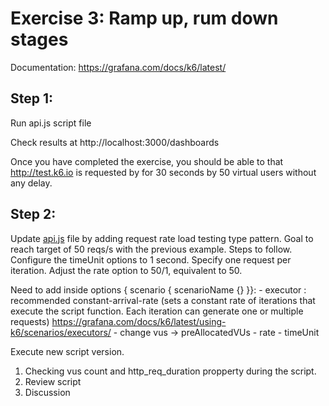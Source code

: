# Exercise 3: Ramp up, rum down stages
Documentation: 
https://grafana.com/docs/k6/latest/

## Step 1:

Run api.js script file

Check results at http://localhost:3000/dashboards

Once you have completed the exercise, you should be able to that http://test.k6.io is requested by 
    for 30 seconds by 50 virtual users without any delay.

## Step 2:

Update [api.js](./loadScripts/script3/api.js) file by adding request rate load testing type pattern.
Goal to reach target of 50 reqs/s with the previous example. Steps to follow.
    Configure the timeUnit options to 1 second. 
    Specify one request per iteration. 
    Adjust the rate option to 50/1, equivalent to 50.

Need to add inside options { scenario { scenarioName {} }}: 
    - executor : recommended constant-arrival-rate (sets a constant rate of iterations that execute the script function. Each iteration can generate one or multiple requests) https://grafana.com/docs/k6/latest/using-k6/scenarios/executors/ 
    - change vus -> preAllocatedVUs
    - rate
    - timeUnit

Execute new script version.

1. Checking vus count and http_req_duration propperty during the script. 
2. Review script
3. Discussion